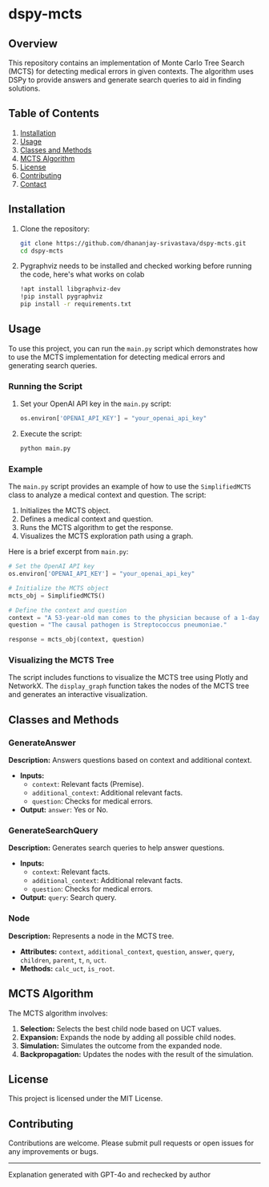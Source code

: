 # dspy-mcts

## Overview
This repository contains an implementation of Monte Carlo Tree Search (MCTS) for detecting medical errors in given contexts. The algorithm uses DSPy to provide answers and generate search queries to aid in finding solutions.

## Table of Contents
1. [Installation](#installation)
2. [Usage](#usage)
3. [Classes and Methods](#classes-and-methods)
4. [MCTS Algorithm](#mcts-algorithm)
5. [License](#license)
6. [Contributing](#contributing)
7. [Contact](#contact)

## Installation
1. Clone the repository:
   ```bash
   git clone https://github.com/dhananjay-srivastava/dspy-mcts.git
   cd dspy-mcts
   ```
2. Pygraphviz needs to be installed and checked working before running the code, here's what works on colab
   ```bash
   !apt install libgraphviz-dev
   !pip install pygraphviz
   pip install -r requirements.txt
   ```

## Usage
To use this project, you can run the `main.py` script which demonstrates how to use the MCTS implementation for detecting medical errors and generating search queries.

### Running the Script
1. Set your OpenAI API key in the `main.py` script:
   ```python
   os.environ['OPENAI_API_KEY'] = "your_openai_api_key"
   ```
2. Execute the script:
   ```bash
   python main.py
   ```

### Example
The `main.py` script provides an example of how to use the `SimplifiedMCTS` class to analyze a medical context and question. The script:
1. Initializes the MCTS object.
2. Defines a medical context and question.
3. Runs the MCTS algorithm to get the response.
4. Visualizes the MCTS exploration path using a graph.

Here is a brief excerpt from `main.py`:
```python
# Set the OpenAI API key
os.environ['OPENAI_API_KEY'] = "your_openai_api_key"

# Initialize the MCTS object
mcts_obj = SimplifiedMCTS()

# Define the context and question
context = "A 53-year-old man comes to the physician because of a 1-day history of fever and chills, severe malaise, and cough with yellow-green sputum. He works as a commercial fisherman on Lake Superior. Current medications include metoprolol and warfarin. His temperature is 38.5 C (101.3 F), pulse is 96/min, respirations are 26/min, and blood pressure is 98/62 mm Hg. Examination shows increased fremitus and bronchial breath sounds over the right middle lung field. An x-ray of the chest shows consolidation of the right upper lobe. The causal pathogen is Streptococcus pneumoniae."
question = "The causal pathogen is Streptococcus pneumoniae."

response = mcts_obj(context, question)
```

### Visualizing the MCTS Tree
The script includes functions to visualize the MCTS tree using Plotly and NetworkX. The `display_graph` function takes the nodes of the MCTS tree and generates an interactive visualization.

## Classes and Methods

### GenerateAnswer
**Description:** Answers questions based on context and additional context.
- **Inputs:**
  - `context`: Relevant facts (Premise).
  - `additional_context`: Additional relevant facts.
  - `question`: Checks for medical errors.
- **Output:** `answer`: Yes or No.

### GenerateSearchQuery
**Description:** Generates search queries to help answer questions.
- **Inputs:**
  - `context`: Relevant facts.
  - `additional_context`: Additional relevant facts.
  - `question`: Checks for medical errors.
- **Output:** `query`: Search query.

### Node
**Description:** Represents a node in the MCTS tree.
- **Attributes:** `context`, `additional_context`, `question`, `answer`, `query`, `children`, `parent`, `t`, `n`, `uct`.
- **Methods:** `calc_uct`, `is_root`.

## MCTS Algorithm
The MCTS algorithm involves:
1. **Selection:** Selects the best child node based on UCT values.
2. **Expansion:** Expands the node by adding all possible child nodes.
3. **Simulation:** Simulates the outcome from the expanded node.
4. **Backpropagation:** Updates the nodes with the result of the simulation.

## License
This project is licensed under the MIT License.

## Contributing
Contributions are welcome. Please submit pull requests or open issues for any improvements or bugs.

---

Explanation generated with GPT-4o and rechecked by author
